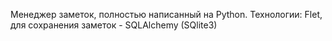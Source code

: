 Менеджер заметок, полностью написанный на Python.
Технологии: Flet, для сохранения заметок - SQLAlchemy (SQlite3)
